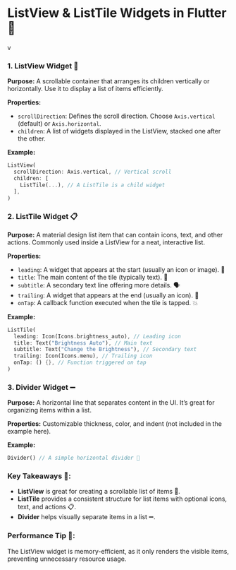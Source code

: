 
# ListView & ListTile Widgets in Flutter 📱

v
### 1. ListView Widget 🛒

**Purpose:** A scrollable container that arranges its children vertically or horizontally. Use it to display a list of items efficiently.

**Properties:**
- `scrollDirection`: Defines the scroll direction. Choose `Axis.vertical` (default) or `Axis.horizontal`.
- `children`: A list of widgets displayed in the ListView, stacked one after the other.

**Example:**
```dart
ListView(
  scrollDirection: Axis.vertical, // Vertical scroll 
  children: [
    ListTile(...), // A ListTile is a child widget 
  ],
)
```

### 2. ListTile Widget 📋

**Purpose:** A material design list item that can contain icons, text, and other actions. Commonly used inside a ListView for a neat, interactive list.

**Properties:**
- `leading`: A widget that appears at the start (usually an icon or image). 🏁
- `title`: The main content of the tile (typically text). 📝
- `subtitle`: A secondary text line offering more details. 🗣️
- `trailing`: A widget that appears at the end (usually an icon). 🏁
- `onTap`: A callback function executed when the tile is tapped. 💥

**Example:**
```dart
ListTile(
  leading: Icon(Icons.brightness_auto), // Leading icon 
  title: Text("Brightness Auto"), // Main text 
  subtitle: Text("Change the Brightness"), // Secondary text 
  trailing: Icon(Icons.menu), // Trailing icon 
  onTap: () {}, // Function triggered on tap 
)
```

### 3. Divider Widget ➖

**Purpose:** A horizontal line that separates content in the UI. It’s great for organizing items within a list.

**Properties:** Customizable thickness, color, and indent (not included in the example here).

**Example:**
```dart
Divider() // A simple horizontal divider 🚧
```


### Key Takeaways 🎯:
- **ListView** is great for creating a scrollable list of items 🛒.
- **ListTile** provides a consistent structure for list items with optional icons, text, and actions 📋.
- **Divider** helps visually separate items in a list ➖.

### Performance Tip 🚀:
The ListView widget is memory-efficient, as it only renders the visible items, preventing unnecessary resource usage.

